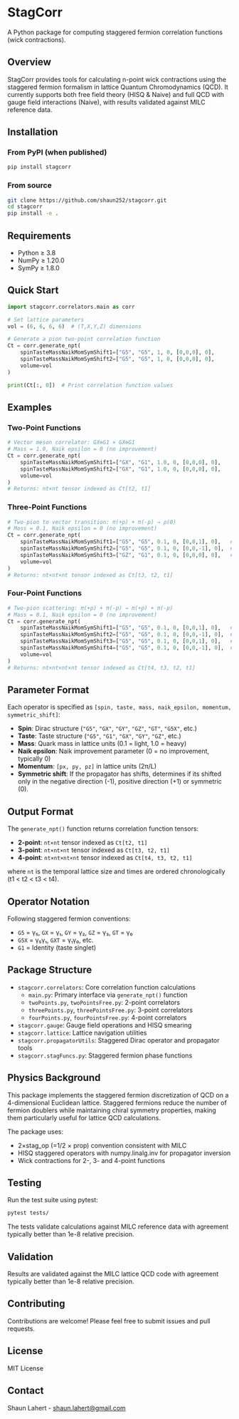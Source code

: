 # StagCorr

A Python package for computing staggered fermion correlation functions (wick contractions).

## Overview

StagCorr provides tools for calculating n-point wick contractions using the staggered fermion formalism in lattice Quantum Chromodynamics (QCD). It currently supports both free field theory (HISQ & Naive) and full QCD with gauge field interactions (Naive), with results validated against MILC reference data.


## Installation

### From PyPI (when published)
```bash
pip install stagcorr
```

### From source
```bash
git clone https://github.com/shaun252/stagcorr.git
cd stagcorr
pip install -e .
```

## Requirements

- Python ≥ 3.8
- NumPy ≥ 1.20.0
- SymPy ≥ 1.8.0

## Quick Start

```python
import stagcorr.correlators.main as corr

# Set lattice parameters
vol = (6, 6, 6, 6)  # (T,X,Y,Z) dimensions

# Generate a pion two-point correlation function
Ct = corr.generate_npt(
    spinTasteMassNaikMomSymShift1=["G5", "G5", 1, 0, [0,0,0], 0],
    spinTasteMassNaikMomSymShift2=["G5", "G5", 1, 0, [0,0,0], 0],
    volume=vol
)

print(Ct[:, 0])  # Print correlation function values
```

## Examples

### Two-Point Functions

```python
# Vector meson correlator: GX⊗G1 × GX⊗G1
# Mass = 1.0, Naik epsilon = 0 (no improvement)
Ct = corr.generate_npt(
    spinTasteMassNaikMomSymShift1=["GX", "G1", 1.0, 0, [0,0,0], 0],
    spinTasteMassNaikMomSymShift2=["GX", "G1", 1.0, 0, [0,0,0], 0],
    volume=vol
)
# Returns: nt×nt tensor indexed as Ct[t2, t1]
```

### Three-Point Functions

```python
# Two-pion to vector transition: π(+p) + π(-p) → ρ(0)
# Mass = 0.1, Naik epsilon = 0 (no improvement)
Ct = corr.generate_npt(
    spinTasteMassNaikMomSymShift1=["G5", "G5", 0.1, 0, [0,0,1], 0],   # π⁺
    spinTasteMassNaikMomSymShift2=["G5", "G5", 0.1, 0, [0,0,-1], 0],  # π⁻ 
    spinTasteMassNaikMomSymShift3=["GZ", "G1", 0.1, 0, [0,0,0], 0],   # ρ
    volume=vol
)
# Returns: nt×nt×nt tensor indexed as Ct[t3, t2, t1]
```

### Four-Point Functions

```python
# Two-pion scattering: π(+p) + π(-p) → π(+p) + π(-p)
# Mass = 0.1, Naik epsilon = 0 (no improvement)
Ct = corr.generate_npt(
    spinTasteMassNaikMomSymShift1=["G5", "G5", 0.1, 0, [0,0,1], 0],   # incoming π⁺
    spinTasteMassNaikMomSymShift2=["G5", "G5", 0.1, 0, [0,0,-1], 0],  # incoming π⁻
    spinTasteMassNaikMomSymShift3=["G5", "G5", 0.1, 0, [0,0,1], 0],   # outgoing π⁺
    spinTasteMassNaikMomSymShift4=["G5", "G5", 0.1, 0, [0,0,-1], 0],  # outgoing π⁻
    volume=vol
)
# Returns: nt×nt×nt×nt tensor indexed as Ct[t4, t3, t2, t1]
```

## Parameter Format

Each operator is specified as `[spin, taste, mass, naik_epsilon, momentum, symmetric_shift]`:

- **Spin**: Dirac structure (`"G5"`, `"GX"`, `"GY"`, `"GZ"`, `"GT"`, `"G5X"`, etc.)
- **Taste**: Taste structure (`"G5"`, `"G1"`, `"GX"`, `"GY"`, `"GZ"`, etc.)
- **Mass**: Quark mass in lattice units (0.1 = light, 1.0 = heavy)
- **Naik epsilon**: Naik improvement parameter (0 = no improvement, typically 0)
- **Momentum**: `[px, py, pz]` in lattice units (2π/L)
- **Symmetric shift**: If the propagator has shifts, determines if its shifted only in the negative direction (-1), positive direction (+1) or symmetric (0).

## Output Format

The `generate_npt()` function returns correlation function tensors:

- **2-point**: `nt×nt` tensor indexed as `Ct[t2, t1]`
- **3-point**: `nt×nt×nt` tensor indexed as `Ct[t3, t2, t1]`  
- **4-point**: `nt×nt×nt×nt` tensor indexed as `Ct[t4, t3, t2, t1]`

where `nt` is the temporal lattice size and times are ordered chronologically (t1 < t2 < t3 < t4).

## Operator Notation

Following staggered fermion conventions:
- `G5` = γ₅, `GX` = γ₁, `GY` = γ₂, `GZ` = γ₃, `GT` = γ₀
- `G5X` = γ₅γ₁, `GXT` = γ₁γ₀, etc.
- `G1` = Identity (taste singlet)

## Package Structure

- `stagcorr.correlators`: Core correlation function calculations
  - `main.py`: Primary interface via `generate_npt()` function
  - `twoPoints.py`, `twoPointsFree.py`: 2-point correlators
  - `threePoints.py`, `threePointsFree.py`: 3-point correlators  
  - `fourPoints.py`, `fourPointsFree.py`: 4-point correlators
- `stagcorr.gauge`: Gauge field operations and HISQ smearing
- `stagcorr.lattice`: Lattice navigation utilities
- `stagcorr.propagatorUtils`: Staggered Dirac operator and propagator tools
- `stagcorr.stagFuncs.py`: Staggered fermion phase functions

## Physics Background

This package implements the staggered fermion discretization of QCD on a 4-dimensional Euclidean lattice. Staggered fermions reduce the number of fermion doublers while maintaining chiral symmetry properties, making them particularly useful for lattice QCD calculations.

The package uses:
- 2×stag_op (=1/2 × prop) convention consistent with MILC
- HISQ staggered operators with numpy.linalg.inv for propagator inversion
- Wick contractions for 2-, 3- and 4-point functions

## Testing

Run the test suite using pytest:

```bash
pytest tests/
```

The tests validate calculations against MILC reference data with agreement typically better than 1e-8 relative precision.

## Validation

Results are validated against the MILC lattice QCD code with agreement typically better than 1e-8 relative precision.

## Contributing

Contributions are welcome! Please feel free to submit issues and pull requests.

## License

MIT License


## Contact

Shaun Lahert - shaun.lahert@gmail.com